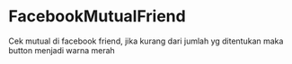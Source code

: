 # FacebookMutualFriend
Cek mutual di facebook friend, jika kurang dari jumlah yg ditentukan maka button menjadi warna merah
